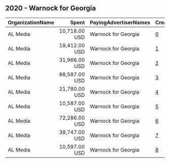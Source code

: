 ## 2020 - Warnock for Georgia 
|OrganizationName|Spent|PayingAdvertiserNames|CreativeUrls|Impressions|Genders|AgeBrackets|CountryCodes|BillingAddresses|CandidateBallotInformation|
|:---|---:|:---|:---|---:|:---|:---|:---|:---|:---|
|AL Media|10,718.00 USD|Warnock for Georgia|[0](https://www.snap.com/political-ads/asset/cc1d661c9852276c810be5bd1afc806a694098c97618cdabaabc7bd1c5420a1a?mediaType=mp4)|4,511,646||18+|united states|"222 W Ontario, Suite 600,,Chicago,60654,US"|Reverend Raphael Warnock|
|AL Media|19,412.00 USD|Warnock for Georgia|[1](https://www.snap.com/political-ads/asset/935aa4408ca9d0fca150f3da4c6037f29af57a654fe66b64062a8605ae65ce1d?mediaType=mp4)|4,089,217||18+|united states|"222 W Ontario, Suite 600,,Chicago,60654,US"|Raphael Warnock|
|AL Media|31,966.00 USD|Warnock for Georgia|[2](https://www.snap.com/political-ads/asset/ec427d01635cc1ddc35dd0fe52126c9e4060927ccb12be172538082d2a25305f?mediaType=mp4)|7,151,399||18+|united states|"222 W Ontario, Suite 600,,Chicago,60654,US"||
|AL Media|88,587.00 USD|Warnock for Georgia|[3](https://www.snap.com/political-ads/asset/4d45ae5c37175a1a3c3af82736329111892baa92a01b83720cac3ab441040ece?mediaType=mp4)|18,655,581||18+|united states|"222 W Ontario, Suite 600,,Chicago,60654,US"|Raphael Warnock|
|AL Media|21,780.00 USD|Warnock for Georgia|[4](https://www.snap.com/political-ads/asset/ab7932e8df0ded49993acbb1c0395a7d20c77515f3478640b6d71b0f3ebea54f?mediaType=mp4)|2,382,755||18+|united states|"222 W Ontario, Suite 600,,Chicago,60654,US"|Warnock for Georgia|
|AL Media|10,587.00 USD|Warnock for Georgia|[5](https://www.snap.com/political-ads/asset/a4ae66377b18ca2df97ac223e27a6793a580864061287f670cd902d792533874?mediaType=mp4)|4,453,321||18+|united states|"222 W Ontario, Suite 600,,Chicago,60654,US"|Reverend Raphael Warnock|
|AL Media|72,286.00 USD|Warnock for Georgia|[6](https://www.snap.com/political-ads/asset/4052e49dbb2db0096b7d173b4bb523f05f15522af9f054fc4ad3febcfbd841fc?mediaType=mp4)|16,171,592||18+|united states|"222 W Ontario, Suite 600,,Chicago,60654,US"||
|AL Media|39,747.00 USD|Warnock for Georgia|[7](https://www.snap.com/political-ads/asset/935aa4408ca9d0fca150f3da4c6037f29af57a654fe66b64062a8605ae65ce1d?mediaType=mp4)|8,892,054||18+|united states|"222 W Ontario, Suite 600,,Chicago,60654,US"||
|AL Media|10,597.00 USD|Warnock for Georgia|[8](https://www.snap.com/political-ads/asset/a097624f96af6532d916ca887153143d959a67e361e40dd631c3853e0c60f103?mediaType=mp4)|4,449,718||18+|united states|"222 W Ontario, Suite 600,,Chicago,60654,US"|Reverend Raphael Warnock|
